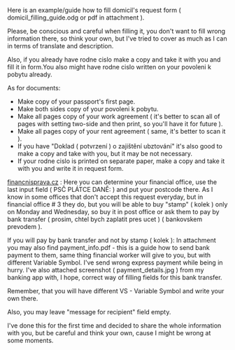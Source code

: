 Here is an example/guide how to fill domicil's request form (
domicil_filling_guide.odg or pdf in attachment ).

Please, be conscious and careful when filling it, you don't want to
fill wrong information there, so think your own, but I've tried to
cover as much as I can in terms of translate and description.

Also, if you already have rodne cislo make a copy and take it with you
and fill it in form.You also might have rodne cislo written on your povoleni k pobytu already.

As for documents:
* Make copy of your passport's first page.
* Make both sides copy of your povoleni k pobytu.
* Make all pages copy of your work agreement ( it's better to scan all
of pages with setting two-side and then print, so you'll have it for
future ).
* Make all pages copy of your rent agreement ( same, it's better to scan it ).
* If you have "Doklad ( potvrzení ) o zajištění ubztování" it's also
good to make a copy and take with you, but it may be not necessary.
* If your rodne cislo is printed on separate paper, make a copy and take
it with you and write it in request form.

 
[financnisprava.cz](http://www.financnisprava.cz/cs/financni-sprava/organy-financni-spravy/uzemni-pracoviste/vyhledavani-up) : Here you can determine your financial office, use the last input field (
PSČ PLÁTCE DANĚ: ) and put your postcode there.
As I know in some offices that don't accept this request everyday, but
in financial office # 3 they do, but you will be able to buy  "stamp"
( kolek ) only on Monday and Wednesday, so buy it in post office or
ask them to pay by bank transfer ( prosim, chtel bych zaplatit pres
ucet ) ( bankovskem prevodem ).

If you will pay by bank transfer and not by stamp ( kolek ):
In attachment you may also find payment_info.pdf - this is a guide how to
send bank payment to them, same thing financial worker will give to
you, but with different Variable Symbol.
I've send wrong express payment while being in hurry.
I've also attached screenshot ( payment_details.jpg ) from my banking app with, I hope,
correct way of filling fields for this bank transfer.

Remember, that you will have different VS - Variable Symbol and write
your own there.

Also, you may leave "message for recipient" field empty.

I've done this for the first time and decided to share the whole
information with you, but be careful and think your own, cause I might
be wrong at some moments.

